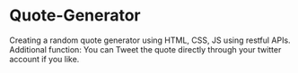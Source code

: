 # Quote-Generator

Creating a random quote generator using HTML, CSS, JS using restful APIs.
Additional function: You can Tweet the quote directly through your twitter account if you like.
